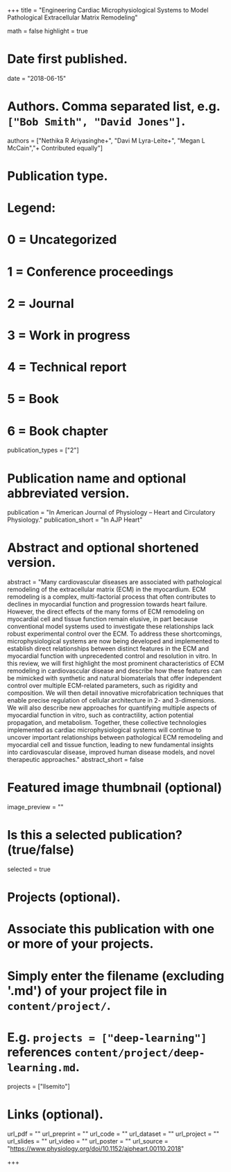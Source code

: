 +++
title = "Engineering Cardiac Microphysiological Systems to Model Pathological Extracellular Matrix Remodeling"

math = false
highlight = true

# Date first published.
date = "2018-06-15"

# Authors. Comma separated list, e.g. `["Bob Smith", "David Jones"]`.
authors = ["Nethika R Ariyasinghe+", "Davi M Lyra-Leite+", "Megan L McCain","+ Contributed equally"]

# Publication type.
# Legend:
# 0 = Uncategorized
# 1 = Conference proceedings
# 2 = Journal
# 3 = Work in progress
# 4 = Technical report
# 5 = Book
# 6 = Book chapter
publication_types = ["2"]

# Publication name and optional abbreviated version.
publication = "In American Journal of Physiology – Heart and Circulatory Physiology."
publication_short = "In AJP Heart"

# Abstract and optional shortened version.
abstract = "Many cardiovascular diseases are associated with pathological remodeling of the extracellular matrix (ECM) in the myocardium. ECM remodeling is a complex, multi-factorial process that often contributes to declines in myocardial function and progression towards heart failure. However, the direct effects of the many forms of ECM remodeling on myocardial cell and tissue function remain elusive, in part because conventional model systems used to investigate these relationships lack robust experimental control over the ECM. To address these shortcomings, microphysiological systems are now being developed and implemented to establish direct relationships between distinct features in the ECM and myocardial function with unprecedented control and resolution in vitro. In this review, we will first highlight the most prominent characteristics of ECM remodeling in cardiovascular disease and describe how these features can be mimicked with synthetic and natural biomaterials that offer independent control over multiple ECM-related parameters, such as rigidity and composition. We will then detail innovative microfabrication techniques that enable precise regulation of cellular architecture in 2- and 3-dimensions. We will also describe new approaches for quantifying multiple aspects of myocardial function in vitro, such as contractility, action potential propagation, and metabolism. Together, these collective technologies implemented as cardiac microphysiological systems will continue to uncover important relationships between pathological ECM remodeling and myocardial cell and tissue function, leading to new fundamental insights into cardiovascular disease, improved human disease models, and novel therapeutic approaches."
abstract_short = false

# Featured image thumbnail (optional)
image_preview = ""

# Is this a selected publication? (true/false)
selected = true

# Projects (optional).
#   Associate this publication with one or more of your projects.
#   Simply enter the filename (excluding '.md') of your project file in `content/project/`.
#   E.g. `projects = ["deep-learning"]` references `content/project/deep-learning.md`.
projects = ["llsemito"]

# Links (optional).
url_pdf = ""
url_preprint = ""
url_code = ""
url_dataset = ""
url_project = ""
url_slides = ""
url_video = ""
url_poster = ""
url_source = "https://www.physiology.org/doi/10.1152/ajpheart.00110.2018"

+++
